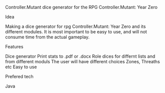 Controller.Mutant
dice generator for the RPG Controller.Mutant: Year Zero

Idea

Making a dice generator for rpg Controller.Mutant: Year Zero and its different modules.
It is most important to be easy to use, and will not consume time from the actual gameplay.

Features

Dice generator Print stats to .pdf or .docx Role dices for differnt lists and 
from different moduls The user will have different choices Zones, Threaths etc Easy to use

Prefered tech

Java
